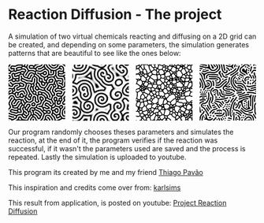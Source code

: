 # Reaction Diffusion - The project

A simulation of two virtual chemicals reacting and diffusing on a 2D grid can be created, and depending on some parameters, the simulation generates patterns that are beautiful to see like the ones below:

<img align="center" src="example.png" />

Our program randomly chooses theses parameters and simulates the reaction, at the end of it, the program verifies if the reaction was successful, if it wasn't the parameters used are saved and the process is repeated. Lastly the simulation is uploaded to youtube.

This program its created by me and my friend <a href="https://github.com/ThiagoMaxPavao" target="_blank">Thiago Pavão</a> 

This inspiration and credits come over from: <a href="http://karlsims.com/rd.html" target="_blank">karlsims</a>   

This result from application, is posted on youtube: <a href="https://www.youtube.com/channel/UCLPilamtxru5X251Iy0D6HQ/featured" target="_blank">Project Reaction Diffusion</a> 
